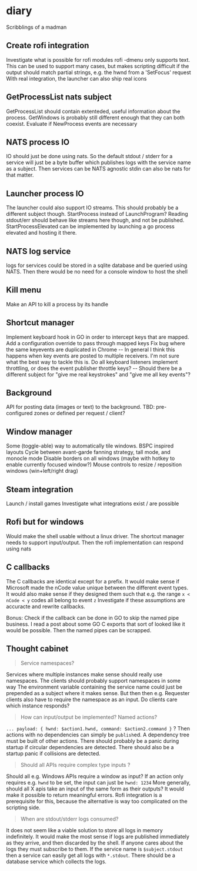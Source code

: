 # diary
Scribblings of a madman

## Create rofi integration
  Investigate what is possible for rofi modules
  rofi -dmenu only supports text. This can be used to support many cases,
  but makes scripting difficult if the output should match partial strings, e.g. the hwnd from a 'SetFocus' request
  With real integration, the launcher can also ship real icons
## GetProcessList nats subject
  GetProcessList should contain extenteded, useful information 
  about the process. GetWindows is probably still different enough
  that they can both coexist.
  Evaluate if NewProcess events are necessary
## NATS process IO 
  IO should just be done using nats. So the default stdout / stderr for a service will just be a byte buffer which publishes logs 
  with the service name as a subject. Then services can be NATS agnostic
  stdin can also be nats for that matter. 
## Launcher process IO 
  The launcher could also support IO streams. This should probably be a different subject though.
  StartProcess instead of LaunchProgram? Reading stdout/err should behave like streams here though, and not be published.
  StartProcessElevated can be implemented by launching a go process elevated and hosting it there.
## NATS log service
  logs for services could be stored in a sqlite database
  and be queried using NATS. Then there would be no need 
  for a console window to host the shell
## Kill menu
  Make an API to kill a process by its handle
## Shortcut manager
  Implement keyboard hook in GO in order to intercept keys that are mapped.
  Add a configuration override to pass through mapped keys
  Fix bug where the same keyevents are duplicated in Chrome 
  -- In general I think this happens when key events are posted to multiple receivers.
  I'm not sure what the best way to tackle this is. Do all keyboard listeners implement 
  throttling, or does the event publisher throttle keys?
  -- Should there be a different subject for "give me real keystrokes" and "give me all key events"?
  
## Background 
  API for posting data (images or text) to the background. TBD: pre-configured zones or defined per request / client?
## Window manager 
  Some (toggle-able) way to automatically tile windows. BSPC inspired layouts
  Cycle between avant-garde fanning strategy, tall mode, and monocle mode
  Disable borders on all windows (maybe with hotkey to enable currently focused window?)
  Mouse controls to resize / reposition windows (win+left/right drag)
## Steam integration 
  Launch / install games
  Investigate what integrations exist / are possible
## Rofi but for windows
  Would make the shell usable without a linux driver. The shortcut manager needs to support input/output. Then the rofi implementation can respond using nats 
## C callbacks
  The C callbacks are identical except for a prefix.
  It would make sense if Microsoft made the nCode value unique between the different event types. 
  It would also make sense if they designed them such that e.g. the range `x < nCode < y` codes all belong to event `z`
  Investigate if these assumptions are accuracte and rewrite callbacks.

  Bonus: Check if the callback can be done in GO to skip the named pipe business.
  I read a post about some GO C exports that sort of looked like it would be possible. Then the named pipes can 
  be scrapped.

## Thought cabinet
  > Service namespaces?

  Services where multiple instances make sense should really use namespaces. The clients should probably support namespaces in some way 
  The environment variable containing the service name could just be prepended as a subject where it makes sense. But then 
  then e.g. Requester clients also have to require the namespace as an input. Do clients care which instance responds?

  > How can input/output be implemented? Named actions?

  `... payload: { hwnd: $action1.hwnd, command: $action2.command }` ?
  Then actions with no dependencies can simply be `publish`ed. A dependency tree must be built of other actions.
  There should probably be a panic during startup if circular dependencies are detected.
  There should also be a startup panic if collisions are detected.

  > Should all APIs require complex type inputs ?

  Should all e.g. Windows APIs require a window as input? If an action only requires e.g. `hwnd` to be set, the input can just be `hwnd: 1234`
  More generally, should all X apis take an input of the same form as their outputs? It would make it possible to return meaningful errors.
  Rofi integration is a prerequisite for this, because the alternative is way too complicated on the scripting side.


  > When are stdout/stderr logs consumed?

  It does not seem like a viable solution to store all logs in memory indefinitely.
  It would make the most sense if logs are published immediately as they arrive, 
  and then discarded by the shell. If anyone cares about the logs they must subscribe to them.
  If the service name is `$subject.stdout` then a service can easily get all logs with `*.stdout`.
  There should be a database service which collects the logs.
